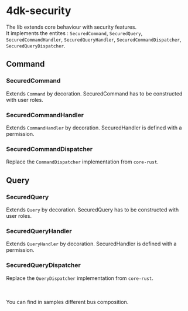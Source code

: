 # 4dk-security

The lib extends core behaviour with security features. <br/>
It implements the entites : `SecuredCommand`, `SecuredQuery`, `SecuredCommandHandler`, `SecuredQueryHandler`, `SecuredCommandDispatcher`, `SecuredQueryDispatcher`.

## Command

### SecuredCommand
Extends `Command` by decoration. SecuredCommand has to be constructed with user roles.

### SecuredCommandHandler
Extends `CommandHandler` by decoration. SecuredHandler is defined with a permission.

### SecuredCommandDispatcher
Replace the `CommandDispatcher` implementation from `core-rust`.

## Query

### SecuredQuery
Extends `Query` by decoration. SecuredQuery has to be constructed with user roles.

### SecuredQueryHandler
Extends `QueryHandler` by decoration. SecuredHandler is defined with a permission.


### SecuredQueryDispatcher
Replace the `QueryDispatcher` implementation from `core-rust`.

<br /><br />
You can find in samples different bus composition.
